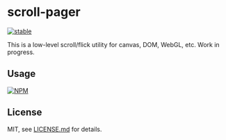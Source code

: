 # scroll-pager

[![stable](http://badges.github.io/stability-badges/dist/stable.svg)](http://github.com/badges/stability-badges)

This is a low-level scroll/flick utility for canvas, DOM, WebGL, etc. Work in progress.

## Usage

[![NPM](https://nodei.co/npm/scroll-pager.png)](https://www.npmjs.com/package/scroll-pager)

## License

MIT, see [LICENSE.md](http://github.com/mattdesl/scroll-pager/blob/master/LICENSE.md) for details.
